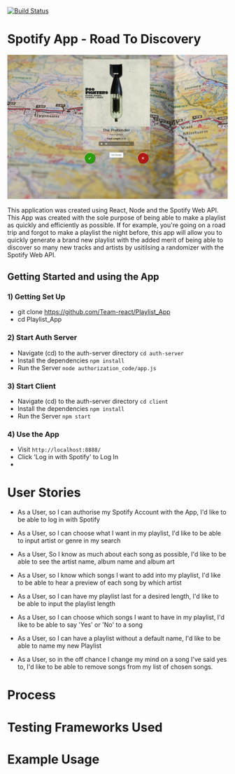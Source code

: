 [![Build Status](https://travis-ci.org/Team-react/Playlist_App.svg?branch=master)](https://travis-ci.org/Team-react/Playlist_App)
# Spotify App - Road To Discovery

![AppImage](https://raw.githubusercontent.com/Thatguy560/CV/master/Assets/Screenshot%202020-05-20%20at%2018.33.52.png)

This application was created using React, Node and the Spotify Web API. This App was created with the sole purpose of being able to make a playlist as quickly and efficiently as possible. If for example, you're going on a road trip and forgot to make a playlist the night before, this app will allow you to quickly generate a brand new playlist with the added merit of being able to discover so many new tracks and artists by usitilsing a randomizer with the Spotify Web API.

## Getting Started and using the App

### 1) Getting Set Up 

- git clone https://github.com/Team-react/Playlist_App
- cd Playlist_App

### 2)  Start Auth Server
- Navigate (cd) to the auth-server directory `cd auth-server`
- Install the dependencies `npm install`
- Run the Server `node authorization_code/app.js`

### 3)  Start Client
- Navigate (cd) to the auth-server directory `cd client`
- Install the dependencies `npm install`
- Run the Server `npm start`

### 4)  Use the App
- Visit `http://localhost:8888/`
- Click 'Log in with Spotify' to Log In
-

# User Stories

- As a User,
  so I can authorise my Spotify Account with the App,
  I'd like to be able to log in with Spotify

- As a User,
  so I can choose what I want in my playlist,
  I'd like to be able to input artist or genre in my search

- As a User,
  So I know as much about each song as possible,
  I'd like to be able to see the artist name, album name and album art

- As a User,
  so I know which songs I want to add into my playlist,
  I'd like to be able to hear a preview of each song by which artist

- As a User,
  so I can have my playlist last for a desired length,
  I'd like to be able to input the playlist length

- As a User,
  so I can choose which songs I want to have in my playlist,
  I'd like to be able to say 'Yes' or 'No' to a song

- As a User,
  so I can have a playlist without a default name,
  I'd like to be able to name my new Playlist

- As a User,
  so in the off chance I change my mind on a song I've said yes to,
  I'd like to be able to remove songs from my list of chosen songs.

# Process



# Testing Frameworks Used



# Example Usage
